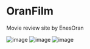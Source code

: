 # OranFilm
Movie review site by EnesOran

![image](https://github.com/Coldrest/OranFilm/assets/128247757/fad7be63-0811-4858-9a48-0dcf7c377b14)
![image](https://github.com/Coldrest/OranFilm/assets/128247757/59e60df0-c610-48ab-8712-6848173968c5)
![image](https://github.com/Coldrest/OranFilm/assets/128247757/6c919caa-c200-431b-826a-a364cd223bd7)
